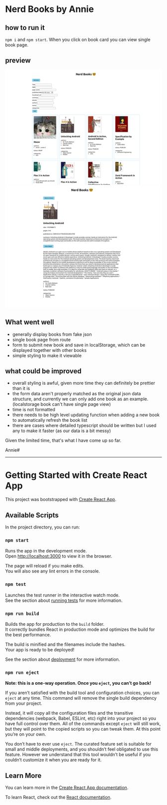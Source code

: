# Nerd Books by Annie 

## how to run it 

`npm i` and `npm start`. When you click on book card you can view single book page.

## preview
![view all books](./allbooks.png)
![single book](./book.png)

## What went well 

- generally display books from fake json
- single book page from route
- form to submit new book and save in localStorage, which can be displayed together with other books
- simple styling to make it viewable

## what could be improved 

- overall styling is awful, given more time they can definitely be prettier than it is
- the form data aren't properly matched as the original json data structure, and currently we can only add one book as an example. (localstorage book can't have single page view)
- time is not formatted
- there needs to be high level updating function when adding a new book to automatically refresh the book list 
- there are cases where detailed typescript should be written but I used any to make it faster (as our data is a bit messy)

Given the limited time, that's what I have come up so far. 


Annie# 

---

# Getting Started with Create React App

This project was bootstrapped with [Create React App](https://github.com/facebook/create-react-app).

## Available Scripts

In the project directory, you can run:

### `npm start`

Runs the app in the development mode.\
Open [http://localhost:3000](http://localhost:3000) to view it in the browser.

The page will reload if you make edits.\
You will also see any lint errors in the console.

### `npm test`

Launches the test runner in the interactive watch mode.\
See the section about [running tests](https://facebook.github.io/create-react-app/docs/running-tests) for more information.

### `npm run build`

Builds the app for production to the `build` folder.\
It correctly bundles React in production mode and optimizes the build for the best performance.

The build is minified and the filenames include the hashes.\
Your app is ready to be deployed!

See the section about [deployment](https://facebook.github.io/create-react-app/docs/deployment) for more information.

### `npm run eject`

**Note: this is a one-way operation. Once you `eject`, you can’t go back!**

If you aren’t satisfied with the build tool and configuration choices, you can `eject` at any time. This command will remove the single build dependency from your project.

Instead, it will copy all the configuration files and the transitive dependencies (webpack, Babel, ESLint, etc) right into your project so you have full control over them. All of the commands except `eject` will still work, but they will point to the copied scripts so you can tweak them. At this point you’re on your own.

You don’t have to ever use `eject`. The curated feature set is suitable for small and middle deployments, and you shouldn’t feel obligated to use this feature. However we understand that this tool wouldn’t be useful if you couldn’t customize it when you are ready for it.

## Learn More

You can learn more in the [Create React App documentation](https://facebook.github.io/create-react-app/docs/getting-started).

To learn React, check out the [React documentation](https://reactjs.org/).
